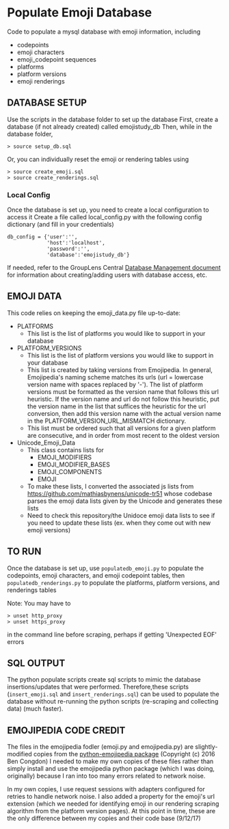 # Populate Emoji Database

Code to populate a mysql database with emoji information, including
* codepoints
* emoji characters
* emoji_codepoint sequences
* platforms
* platform versions
* emoji renderings

## DATABASE SETUP
Use the scripts in the database folder to set up the database
First, create a database (if not already created) called emojistudy_db
Then, while in the database folder,

```
> source setup_db.sql
```

Or, you can individually reset the emoji or rendering tables using

```
> source create_emoji.sql
> source create_renderings.sql
```

### Local Config
Once the database is set up, you need to create a local configuration to access it
Create a file called local_config.py with the following config dictionary (and fill in your credentials)

```
db_config = {'user':'',
             'host':'localhost',
             'password':'',
             'database':'emojistudy_db'}
```

If needed, refer to the GroupLens Central [Database Management document](https://docs.google.com/a/umn.edu/document/d/1P3_oWjeGX3qMvay1YAtUsAV8mgcIowyx-5O7_0wzrBA/edit?usp=sharing) for information about creating/adding users with database access, etc.


## EMOJI DATA
This code relies on keeping the emoji_data.py file up-to-date:
* PLATFORMS
  - This list is the list of platforms you would like to support in your database
* PLATFORM_VERSIONS
  - This list is the list of platform versions you would like to support in your database
  - This list is created by taking versions from Emojipedia. In general, Emojipedia's naming scheme matches its urls (url = lowercase version name with spaces replaced by '-'). The list of platform versions must be formatted as the version name that follows this url heuristic. If the version name and url do not follow this heuristic, put the version name in the list that suffices the heuristic for the url conversion, then add this version name with the actual version name in the PLATFORM_VERSION_URL_MISMATCH dictionary.
  - This list must be ordered such that all versions for a given platform are consecutive, and in order from most recent to the oldest version
* Unicode_Emoji_Data
  - This class contains lists for
    * EMOJI_MODIFIERS
    * EMOJI_MODIFIER_BASES
    * EMOJI_COMPONENTS
    * EMOJI
  - To make these lists, I converted the associated js lists from https://github.com/mathiasbynens/unicode-tr51 whose codebase parses the emoji data lists given by the Unicode and generates these lists
  - Need to check this repository/the Unidoce emoji data lists to see if you need to update these lists (ex. when they come out with new emoji versions)


## TO RUN
Once the database is set up, use `populatedb_emoji.py` to populate the codepoints, emoji characters, and emoji codepoint tables, then `populatedb_renderings.py` to populate the platforms, platform versions, and renderings tables

Note: You may have to

```
> unset http_proxy
> unset https_proxy
```

in the command line before scraping, perhaps if getting 'Unexpected EOF' errors


## SQL OUTPUT
The python populate scripts create sql scripts to mimic the database insertions/updates that were performed. Therefore,these scripts (`insert_emoji.sql` and `insert_renderings.sql`) can be used to populate the database without re-running the python scripts (re-scraping and collecting data) (much faster).


## EMOJIPEDIA CODE CREDIT
The files in the emojipedia fodler (emoji.py and emojipedia.py) are slightly-modified copies from the [python-emojipedia package](https://github.com/bcongdon/python-emojipedia) (Copyright (c) 2016 Ben Congdon)
I needed to make my own copies of these files rather than simply install and use the emojipedia python package (which I was doing, originally) because I ran into too many errors related to network noise.

In my own copies, I use request sessions with adapters configured for retries to handle network noise. I also added a property for the emoji's url extension (which we needed for identifying emoji in our rendering scraping algorithm from the platform version pages).
At this point in time, these are the only difference between my copies and their code base (9/12/17)


